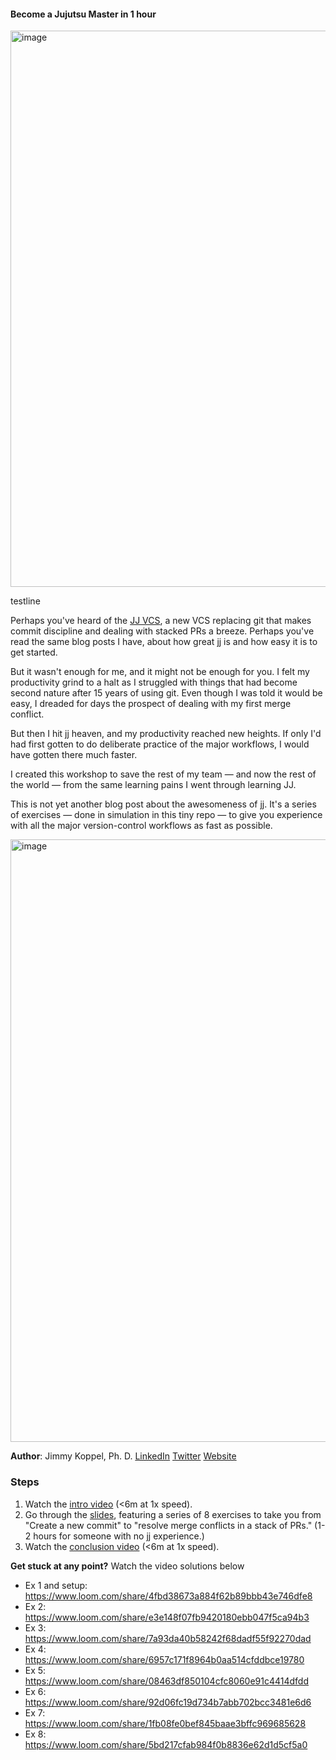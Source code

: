 #### Become a Jujutsu Master in 1 hour

<img width="1641" height="890" alt="image" src="https://github.com/user-attachments/assets/6e4449d2-2eea-44a1-9a87-b01293958df5" />

testline

Perhaps you've heard of the [JJ VCS](https://jj-vcs.github.io/), a new VCS replacing git that makes commit discipline and dealing with stacked PRs a breeze. Perhaps you've read the same blog posts I have, about how great jj is and how easy it is to get started.

But it wasn't enough for me, and it might not be enough for you. I felt my productivity grind to a halt as I struggled with things that had become second nature after 15 years of using git. Even though I was told it would be easy, I dreaded for days the prospect of dealing with my first merge conflict.

But then I hit jj heaven, and my productivity reached new heights. If only I'd had first gotten to do deliberate practice of the major workflows, I would have gotten there much faster.

I created this workshop to save the rest of my team — and now the rest of the world — from the same learning pains I went through learning JJ.

This is not yet another blog post about the awesomeness of jj.  It's a series of exercises — done in simulation in this tiny repo — to give you experience with all the major version-control workflows as fast as possible.

<img width="1721" height="964" alt="image" src="https://github.com/user-attachments/assets/16b7d9a1-203d-4e79-8b5c-6de72e54df84" />

**Author**: Jimmy Koppel, Ph. D. [LinkedIn](https://www.linkedin.com/in/james-koppel-ph-d-0527b654) [Twitter](https://www.twitter.com/jimmykoppel) [Website](https://www.jameskoppel.com)

### Steps

1. Watch the [intro video](https://www.loom.com/share/1adbbf11a1c547e5acc972abf9b8ffd9) (<6m at 1x speed).
2. Go through the [slides](https://docs.google.com/presentation/d/1OhpeQdj86QVCpIhax-4sXPoP5wRP5zrVR3VY0t6n5BQ/edit?slide=id.p#slide=id.p),  featuring a series of 8 exercises to take you from "Create a new commit" to "resolve merge conflicts in a stack of PRs." (1-2 hours for someone with no jj experience.)
3. Watch the [conclusion video](https://www.loom.com/share/0bc37a81b493496587d7e6910505163f) (<6m at 1x speed).


**Get stuck at any point?** Watch the video solutions below

* Ex 1 and setup: https://www.loom.com/share/4fbd38673a884f62b89bbb43e746dfe8
* Ex 2: https://www.loom.com/share/e3e148f07fb9420180ebb047f5ca94b3
* Ex 3: https://www.loom.com/share/7a93da40b58242f68dadf55f92270dad
* Ex 4: https://www.loom.com/share/6957c171f8964b0aa514cfddbce19780
* Ex 5: https://www.loom.com/share/08463df850104cfc8060e91c4414dfdd
* Ex 6: https://www.loom.com/share/92d06fc19d734b7abb702bcc3481e6d6
* Ex 7: https://www.loom.com/share/1fb08fe0bef845baae3bffc969685628
* Ex 8: https://www.loom.com/share/5bd217cfab984f0b8836e62d1d5cf5a0
